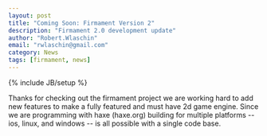 ```yaml
---
layout: post
title: "Coming Soon: Firmament Version 2"
description: "Firmament 2.0 development update"
author: "Robert.Wlaschin"
email: "rwlaschin@gmail.com"
category: News
tags: [firmament, news]
---
```

{% include JB/setup %}

Thanks for checking out the firmament project we are working hard to add new features to make a fully featured and must have 2d game engine.  Since we are programming with haxe (haxe.org) building for multiple platforms -- ios, linux, and windows -- is all possible with a single code base.



